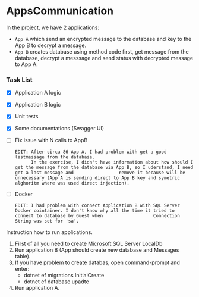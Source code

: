 # AppsCommunication

In the project, we have 2 applications:

 * `App A` which send an encrypted message to the database and key to the App B to decrypt a message.
 * `App B` creates database using method code first, get message from the database, decrypt a messsage and send status with decrypted message to App A.

### Task List

- [x] Application A logic
- [x] Application B logic
- [x] Unit tests
- [x] Some documentations (Swagger UI)
- [ ] Fix issue with N calls to AppB

      EDIT: After circa 86 App A, I had problem with get a good lastmessage from the database.
            In the exercise, I didn't have information about how should I get the message from the database via App B, so I uderstand, I need get a last message and                 remove it because will be unnecessary (App A is sending direct to App B key and symetric alghoritm where was used direct injection).
- [ ] Docker 

      EDIT: I had problem with connect Application B with SQL Server Docker cointainer. I don't know why all the time it tried to connect to database by Guest when                   Connection String was set for 'sa'.


Instruction how to run applications.

1. First of all you need to create Microsoft SQL Server LocalDb
2. Run application B (App should create new database and Messages table).
3. If you have problem to create databas, open command-prompt and enter:
      - dotnet ef migrations InitialCreate
      - dotnet ef database upadte
4. Run application A.
